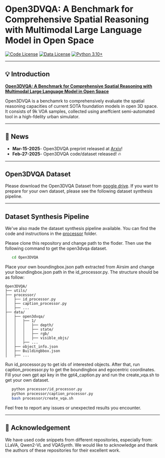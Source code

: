 # Open3DVQA: A Benchmark for Comprehensive Spatial Reasoning with Multimodal Large Language Model in Open Space


[![Code License](https://img.shields.io/badge/Code%20License-Apache_2.0-green.svg)](CODE_LICENSE)
[![Data License](https://img.shields.io/badge/Code%20License-mit-green.svg)](DATA_LICENSE)
[![Python 3.10+](https://img.shields.io/badge/python-3.10+-blue.svg)](https://www.python.org/downloads/release/python-3100/)


______________________________________________________________________

## 💡 Introduction

[**Open3DVQA: A Benchmark for Comprehensive Spatial Reasoning with Multimodal Large Language Model in Open Space**](<https://www.arxiv.org/abs/2503.11094>)

Open3DVQA is a benchamrk to comprehensively evaluate the spatial reasoning capacities of current SOTA foundation models in open 3D space. It consists of 9k VOA samples, collected using aneffcient semi-automated tool in a high-fdelity urban simulator. 

______________________________________________________________________

## 📢 News
- **Mar-15-2025**- Open3DVQA preprint released at [Arxiv](https://www.arxiv.org/abs/2503.11094)!
- **Feb-27-2025**- Open3DVQA code/dataset released! 🔥
______________________________________________________________________

## Open3DVQA Dataset

Please download the Open3DVQA Dataset from [google drive](https://drive.google.com/drive/folders/1CKSavijr67U8jKMg_kpYNKKs9Nk_bmg1?usp=sharing). If you want to prepare for your own dataset, please see the following dataset synthesis pipeline.

______________________________________________________________________

## Dataset Synthesis Pipeline

We've also made the dataset synthesis pipeline available. You can find the code and instructions in the [processor](processor) folder.

Please clone this repository and change path to the floder. Then use the following command to get the open3dvqa dataset.
```bash
   cd Open3DVQA
```
Place your own boundingbox.json path extracted from Airsim and change your boundingbox.json path in the id_processor.py. The structure should be as follow:
```
Open3DVQA/
├── utils/
├── processor/
│   ├── id_processor.py
│   ├── caption_processor.py
│   ├── ...
├── data/
│   ├── open3dvqa/
│   │   ├── 1/
│   │   │   ├── depth/
│   │   │   ├── state/
│   │   │   ├── rgb/
│   │   │   ├── visible_objs/
│   │   ├── ...
│   ├── object_info.json
│   ├── Buildingbbox.json
│   ├── ...
```
Run id_processor.py to get ids of interested objects. After that, run caption_processor.py to get the boundingbox and egocentric coordinates. Fill your own gpt api key in the gpt4_caption.py and run the create_vqa.sh to get your own dataset.

```bash
   python processor/id_processor.py
   python processor/caption_processor.py
   bash processor/create_vqa.sh
```

Feel free to report any issues or unexpected results you encounter.


______________________________________________________________________

## 🙏 Acknowledgement

We have used code snippets from different repositories, especially from: LLaVA, Qwen2-VL and VQASynth. We would like to acknowledge and thank the authors of these repositories for their excellent work.
